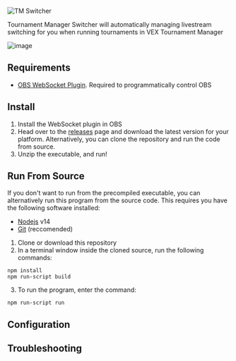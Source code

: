 ![TM Switcher](https://user-images.githubusercontent.com/8839926/194345784-558c3ab7-8e0b-4d5d-a789-0ef14376bb56.png)


Tournament Manager Switcher will automatically managing livestream switching for you when running tournaments in VEX Tournament Manager

![image](https://user-images.githubusercontent.com/8839926/153454145-18752edc-5022-4fa5-a0eb-538dfd4a5a1e.png)

## Requirements

- [OBS WebSocket
  Plugin](https://obsproject.com/forum/resources/obs-websocket-remote-control-obs-studio-from-websockets.466/).
  Required to programmatically control OBS

## Install

1. Install the WebSocket plugin in OBS
2. Head over to the
   [releases](https://github.com/MayorMonty/tm-obs-switcher/releases) page and
   download the latest version for your platform. Alternatively, you can clone
   the repository and run the code from source.
3. Unzip the executable, and run!

## Run From Source

If you don't want to run from the precompiled executable, you can alternatively
run this program from the source code. This requires you have the following
software installed:

- [Nodejs](https://nodejs.org) v14
- [Git](https://git-scm.com) (reccomended)

1. Clone or download this repository
2. In a terminal window inside the cloned source, run the following commands:

```
npm install
npm run-script build
```

3. To run the program, enter the command:

```
npm run-script run
```

## Configuration

## Troubleshooting
